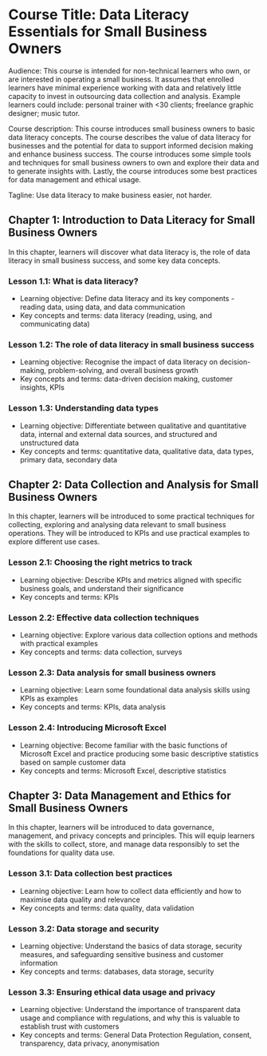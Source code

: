 # Course Title: Data Literacy Essentials for Small Business Owners

Audience: This course is intended for non-technical learners who own, or are interested in operating a small business. It assumes that enrolled learners have minimal experience working with data and relatively little capacity to invest in outsourcing data collection and analysis. Example learners could include: personal trainer with &lt;30 clients; freelance graphic designer; music tutor.

Course description: This course introduces small business owners to basic data literacy concepts. The course describes the value of data literacy for businesses and the potential for data to support informed decision making and enhance business success. The course introduces some simple tools and techniques for small business owners to own and explore their data and to generate insights with. Lastly, the course introduces some best practices for data management and ethical usage. 

Tagline: Use data literacy to make business easier, not harder.


## Chapter 1: Introduction to Data Literacy for Small Business Owners

In this chapter, learners will discover what data literacy is, the role of data literacy in small business success, and some key data concepts.


### Lesson 1.1: What is data literacy? 



* Learning objective: Define data literacy and its key components - reading data, using data, and data communication
* Key concepts and terms: data literacy (reading, using, and communicating data)


### Lesson 1.2: The role of data literacy in small business success



* Learning objective: Recognise the impact of data literacy on decision-making, problem-solving, and overall business growth
* Key concepts and terms: data-driven decision making, customer insights, KPIs


### Lesson 1.3: Understanding data types



* Learning objective: Differentiate between qualitative and quantitative data, internal and external data sources, and structured and unstructured data
* Key concepts and terms: quantitative data, qualitative data, data types, primary data, secondary data


## Chapter 2: Data Collection and Analysis for Small Business Owners

In this chapter, learners will be introduced to some practical techniques for collecting, exploring and analysing data relevant to small business operations. They will be introduced to KPIs and use practical examples to explore different use cases.


### Lesson 2.1: Choosing the right metrics to track



* Learning objective: Describe KPIs and metrics aligned with specific business goals, and understand their significance
* Key concepts and terms: KPIs


### Lesson 2.2: Effective data collection techniques



* Learning objective: Explore various data collection options and methods with practical examples
* Key concepts and terms: data collection, surveys


### Lesson 2.3: Data analysis for small business owners



* Learning objective: Learn some foundational data analysis skills using KPIs as examples
* Key concepts and terms: KPIs, data analysis


### Lesson 2.4: Introducing Microsoft Excel



* Learning objective: Become familiar with the basic functions of Microsoft Excel and practice producing some basic descriptive statistics based on sample customer data
* Key concepts and terms: Microsoft Excel, descriptive statistics


## Chapter 3: Data Management and Ethics for Small Business Owners

In this chapter, learners will be introduced to data governance,  management, and privacy concepts and principles. This will equip learners with the skills to collect, store, and manage data responsibly to set the foundations for quality data use. 


### Lesson 3.1: Data collection best practices



* Learning objective: Learn how to collect data efficiently and how to maximise data quality and relevance
* Key concepts and terms: data quality, data validation


### Lesson 3.2: Data storage and security



* Learning objective: Understand the basics of data storage, security measures, and safeguarding sensitive business and customer information
* Key concepts and terms: databases, data storage, security


### Lesson 3.3: Ensuring ethical data usage and privacy



* Learning objective: Understand the importance of transparent data usage and compliance with regulations, and why this is valuable to establish trust with customers
* Key concepts and terms: General Data Protection Regulation, consent, transparency, data privacy, anonymisation
